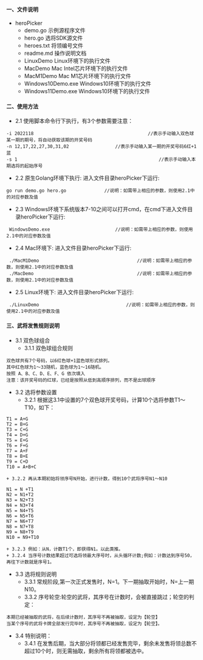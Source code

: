 #### 一、文件说明

- heroPicker
    - demo.go                       示例源程序文件
    - hero.go                       选将SDK源文件
    - heroes.txt                    将领编号文件
    - readme.md                     操作说明文档
    - LinuxDemo                     Linux环境下的执行文件
    - MacDemo                       Mac Intel芯片环境下的执行文件
	- MacM1Demo                     Mac M1芯片环境下的执行文件
    - Windows10Demo.exe             Windows10环境下的执行文件
	- Windows11Demo.exe             Windows10环境下的执行文件

#### 二、使用方法

+ 2.1 使用脚本命令行下执行，有3个参数需要注意：
```
-i 2022118											//表示手动输入双色球某一期的期号，将自动获取该期的开奖号码
-n 12,17,22,27,30,31,02					//表示手动输入某一期的开奖号码6红+1蓝
-s 1													//表示手动输入本期选将的起始序号
```

+ 2.2 原生Golang环境下执行: 进入文件目录heroPicker下运行: 
```
go run demo.go hero.go				//说明：如需带上相应的参数，则使用2.1中的对应参数及值
```

+ 2.3 Windows环境下系统版本7-10之间可以打开cmd，在cmd下进入文件目录heroPicker下运行:
```
 WindowsDemo.exe						//说明：如需带上相应的参数，则使用2.1中的对应参数及值
```

+ 2.4 Mac环境下: 进入文件目录heroPicker下运行:
```
 ./MacM1Demo									//说明：如需带上相应的参数，则使用2.1中的对应参数及值
 ./MacDemo										//说明：如需带上相应的参数，则使用2.1中的对应参数及值
```

+ 2.5 Linux环境下: 进入文件目录heroPicker下运行:
```
 ./LinuxDemo								//说明：如需带上相应的参数，则使用2.1中的对应参数及值
```

#### 三、武将发售规则说明

+ 3.1 双色球组合
	+ 3.1.1 双色球组合规则
```
双色球共有7个号码，以6红色球+1蓝色球形式排列。
其中红色球为1～33随机，蓝色球为1～16随机。
按照 A、B、C、D、E、F、G 依次填入
注意：该开奖号码的红球，已经是按照从低到高顺序排列，而不是出球顺序
```

+ 3.2 选将参数设置
	+ 3.2.1 根据这3.1中设置的7个双色球开奖号码，计算10个选将参数T1～T10，如下：
```
T1 = A+G
T2 = B+G
T3 = C+G
T4 = D+G
T5 = E+G
T6 = F+G
T7 = A+F
T8 = B+E
T9 = C+D
T10 = A+B+C
```
	+ 3.2.2 再从本期初始将领序号N开始，进行计数，得到10个武将序号N1～N10
```
N1 = N +T1
N2 = N1+T2
N3 = N2+T3
N4 = N3+T4
N5 = N4+T5
N6 = N5+T6
N7 = N6+T7
N8 = N7+T8
N9 = N8+T9
N10 = N9+T10
```
	+ 3.2.3 例如：从N，计数T1个，即获得N1。以此类推。
	+ 3.2.4 当序号计数结果超过可选将领最大序号时，从头循环计数;例如：计数达到序号50，再往下计数就是序号1。

+ 3.3 选将规则说明
	+ 3.3.1 常规阶段,第一次正式发售时，N=1。下一期抽取开始时，N=上一期N10。
	+ 3.3.2 序号轮空:轮空的武将，其序号在计数时，会被直接跳过；轮空的判定：
```
本期已经被抽取的武将，在后续计数时，其序号不再被抽取，设定为【轮空】
当某个序号的武将卡牌全部发行完毕时，其序号不再被抽取，设定为【轮空】。
```

+ 3.4 特别说明：
	+ 3.4.1 在发售后期，当大部分将领都已经发售完毕，剩余未发售将领总数不超过10个时，则无需抽取，剩余所有将领都被选中。

<br>
<br>




